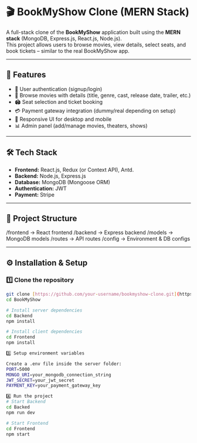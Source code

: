 # 🎬 BookMyShow Clone (MERN Stack)

A full-stack clone of the **BookMyShow** application built using the **MERN stack** (MongoDB, Express.js, React.js, Node.js).  
This project allows users to browse movies, view details, select seats, and book tickets – similar to the real BookMyShow app.

---

## 🚀 Features
- 🔐 User authentication (signup/login)
- 🎥 Browse movies with details (title, genre, cast, release date, trailer, etc.)
- 🏟 Seat selection and ticket booking
- 💳 Payment gateway integration (dummy/real depending on setup)
- 📱 Responsive UI for desktop and mobile
- 📊 Admin panel (add/manage movies, theaters, shows)

---

## 🛠 Tech Stack
- **Frontend:** React.js, Redux (or Context API), Antd.
- **Backend:** Node.js, Express.js
- **Database:** MongoDB (Mongoose ORM)
- **Authentication:** JWT 
- **Payment:** Stripe

---

## 📂 Project Structure
/frontend -> React frontend
/backend -> Express backend
/models -> MongoDB models
/routes -> API routes
/config -> Environment & DB configs



---

## ⚙️ Installation & Setup

### 1️⃣ Clone the repository
```bash
git clone [https://github.com/your-username/bookmyshow-clone.git](https://github.com/PramodKumarAS/BookMyShow.git)
cd BookMyShow

# Install server dependencies
cd Backend
npm install

# Install client dependencies
cd Frontend
npm install

3️⃣ Setup environment variables

Create a .env file inside the server folder:
PORT=5000
MONGO_URI=your_mongodb_connection_string
JWT_SECRET=your_jwt_secret
PAYMENT_KEY=your_payment_gateway_key 

4️⃣ Run the project
# Start Backend
cd Backed
npm run dev

# Start Frontend
cd Frontend
npm start



